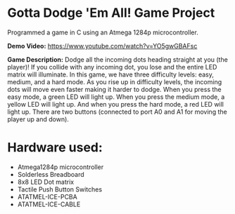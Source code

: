 # Gotta Dodge 'Em All! Game Project

Programmed a game in C using an Atmega 1284p microcontroller.

**Demo Video:** https://www.youtube.com/watch?v=YO5gwGBAFsc

**Game Description:** Dodge all the incoming dots heading straight at you (the player)! If you collide with any incoming dot, you lose and the entire LED matrix will illuminate. In this game, we have three difficulty levels: easy, medium, and a hard mode. As you rise up in difficulty levels, the incoming dots will move even faster making it harder to dodge. When you press the easy mode, a green LED will light up. When you press the medium mode, a yellow LED will light up. And when you press the hard mode, a red LED will light up. There are two buttons (connected to port A0 and A1 for moving the player up and down).

# Hardware used:
* Atmega1284p microcontroller
* Solderless Breadboard
* 8x8 LED Dot matrix
* Tactile Push Button Switches
* ATATMEL-ICE-PCBA
* ATATMEL-ICE-CABLE

